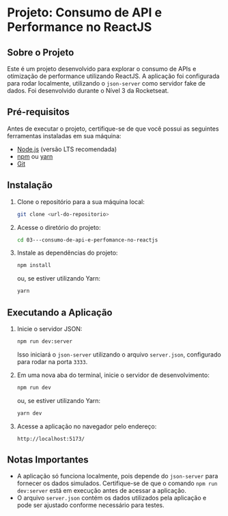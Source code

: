 # Projeto: Consumo de API e Performance no ReactJS

## Sobre o Projeto
Este é um projeto desenvolvido para explorar o consumo de APIs e otimização de performance utilizando ReactJS. A aplicação foi configurada para rodar localmente, utilizando o `json-server` como servidor fake de dados. Foi desenvolvido durante o Nível 3 da Rocketseat.

## Pré-requisitos
Antes de executar o projeto, certifique-se de que você possui as seguintes ferramentas instaladas em sua máquina:

- [Node.js](https://nodejs.org/) (versão LTS recomendada)
- [npm](https://www.npmjs.com/) ou [yarn](https://yarnpkg.com/)
- [Git](https://git-scm.com/)

## Instalação
1. Clone o repositório para a sua máquina local:
   ```bash
   git clone <url-do-repositorio>
   ```

2. Acesse o diretório do projeto:
   ```bash
   cd 03---consumo-de-api-e-perfomance-no-reactjs
   ```

3. Instale as dependências do projeto:
   ```bash
   npm install
   ```
   ou, se estiver utilizando Yarn:
   ```bash
   yarn
   ```

## Executando a Aplicação
1. Inicie o servidor JSON:
   ```bash
   npm run dev:server
   ```
   Isso iniciará o `json-server` utilizando o arquivo `server.json`, configurado para rodar na porta `3333`.

2. Em uma nova aba do terminal, inicie o servidor de desenvolvimento:
   ```bash
   npm run dev
   ```
   ou, se estiver utilizando Yarn:
   ```bash
   yarn dev
   ```

3. Acesse a aplicação no navegador pelo endereço:
   ```
   http://localhost:5173/
   ```

## Notas Importantes
- A aplicação só funciona localmente, pois depende do `json-server` para fornecer os dados simulados. Certifique-se de que o comando `npm run dev:server` está em execução antes de acessar a aplicação.
- O arquivo `server.json` contém os dados utilizados pela aplicação e pode ser ajustado conforme necessário para testes.

